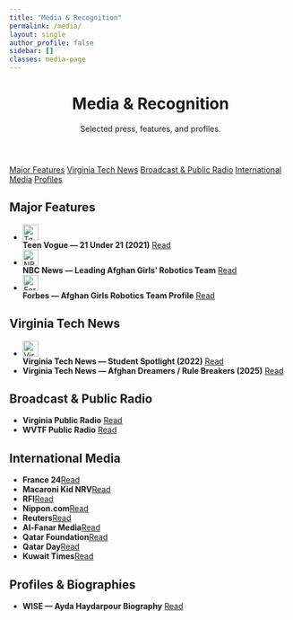 ```yaml
---
title: "Media & Recognition"
permalink: /media/
layout: single
author_profile: false
sidebar: []
classes: media-page
---
```


<!-- Compact gradient header -->
<header class="media-hero">
  <div class="media-hero__inner">
    <h1>Media & Recognition</h1>
    <p>Selected press, features, and profiles.</p>
  </div>
</header>

<!-- Quick jump -->
<nav class="subnav-pills">
  <a href="#major">Major Features</a>
  <a href="#vtnews">Virginia Tech News</a>
  <a href="#broadcast">Broadcast & Public Radio</a>
  <a href="#intl">International Media</a>
  <a href="#profiles">Profiles</a>
</nav>

<!-- =============== Major Features =============== -->
<section id="major" class="media-section panel">
  <h2>Major Features</h2>
  <ul class="media-list media-grid">
    <li class="media-card">
      <span class="media-icon"><img src="{{ '/assets/icons/vogue.svg' | relative_url }}" alt="Teen Vogue" loading="lazy" width="28" height="28"></span>
      <div class="media-text">
        <strong>Teen Vogue — 21 Under 21 (2021)</strong>
        <a class="btn btn--read" href="https://www.teenvogue.com/gallery/teen-vogues-21-under-21-2021" target="_blank" rel="noopener">Read</a>
      </div>
    </li>
    <li class="media-card">
      <span class="media-icon"><img src="{{ '/assets/icons/nbc.svg' | relative_url }}" alt="NBC News" loading="lazy" width="28" height="28"></span>
      <div class="media-text">
        <strong>NBC News — Leading Afghan Girls’ Robotics Team</strong>
        <a class="btn btn--read" href="https://www.nbcnews.com/news/world/afghan-female-robotics-team-defiant-after-fleeing-taliban-qatar-n1277464" target="_blank" rel="noopener">Read</a>
      </div>
    </li>
    <li class="media-card">
      <span class="media-icon"><img src="{{ '/assets/icons/forbes.svg' | relative_url }}" alt="Forbes" loading="lazy" width="28" height="28"></span>
      <div class="media-text">
        <strong>Forbes — Afghan Girls Robotics Team Profile</strong>
        <a class="btn btn--read" href="https://www.forbes.com/profile/afghan-girls-robotic-team/" target="_blank" rel="noopener">Read</a>
      </div>
    </li>
  </ul>
</section>

<!-- =============== Virginia Tech News =============== -->
<section id="vtnews" class="media-section panel">
  <h2>Virginia Tech News</h2>
  <ul class="media-list media-grid">
    <li class="media-card">
      <span class="media-icon"><img src="{{ '/assets/icons/vt.svg' | relative_url }}" alt="Virginia Tech" loading="lazy" width="28" height="28"></span>
      <div class="media-text">
        <strong>Virginia Tech News — Student Spotlight (2022)</strong>
        <a class="btn btn--read" href="https://news.vt.edu/articles/2022/09/ayda-haydarpour.html" target="_blank" rel="noopener">Read</a>
      </div>
    </li>
    <li class="media-card no-icon">
      <div class="media-text">
        <strong>Virginia Tech News — Afghan Dreamers / Rule Breakers (2025)</strong>
        <a class="btn btn--read" href="https://news.vt.edu/articles/2025/04/Afghan-Dreamers-Rule-Breakers-Ayda-Haydarpour-student.html" target="_blank" rel="noopener">Read</a>
      </div>
    </li>
  </ul>
</section>

<!-- =============== Broadcast & Public Radio =============== -->
<section id="broadcast" class="media-section panel">
  <h2>Broadcast & Public Radio</h2>
  <ul class="media-list media-grid">
    <li class="media-card no-icon">
      <div class="media-text">
        <strong>Virginia Public Radio</strong>
        <a class="btn btn--read" href="https://virginiapublicradio.com/2022/09/01/robotics-champion-fled-afghanistan-now-shes-studying-at-virginia-tech/" target="_blank" rel="noopener">Read</a>
      </div>
    </li>
    <li class="media-card no-icon">
      <div class="media-text">
        <strong>WVTF Public Radio</strong>
        <a class="btn btn--read" href="https://www.wvtf.org/news/2022-09-01/robotics-champion-fled-afghanistan-now-shes-studying-at-virginia-tech" target="_blank" rel="noopener">Read</a>
      </div>
    </li>
  </ul>
</section>

<!-- =============== International Media =============== -->
<section id="intl" class="media-section panel">
  <h2>International Media</h2>
  <ul class="media-list media-grid">
    <li class="media-card no-icon"><div class="media-text"><strong>France 24</strong><a class="btn btn--read" href="https://first.global/in-the-news/france-24-afghan-girls-robotics-team-design-their-future-in-qatar/" target="_blank" rel="noopener">Read</a></div></li>
    <li class="media-card no-icon"><div class="media-text"><strong>Macaroni Kid NRV</strong><a class="btn btn--read" href="https://nrv.macaronikid.com/articles/6411e7794a01232a11181e2e/ymca-at-virginia-tech-celebrates-women-in-innovation-and-technology" target="_blank" rel="noopener">Read</a></div></li>
    <li class="media-card no-icon"><div class="media-text"><strong>RFI</strong><a class="btn btn--read" href="https://www.rfi.fr/en/business-and-tech/20210922-afghan-girls-robotics-team-design-their-future-in-qatar" target="_blank" rel="noopener">Read</a></div></li>
    <li class="media-card no-icon"><div class="media-text"><strong>Nippon.com</strong><a class="btn btn--read" href="https://www.nippon.com/en/news/reu20210827KBN2FR1JN/" target="_blank" rel="noopener">Read</a></div></li>
    <li class="media-card no-icon"><div class="media-text"><strong>Reuters</strong><a class="btn btn--read" href="https://www.reuters.com/world/asia-pacific/dont-abandon-afghanistan-pleads-member-afghan-all-female-robotics-team-2021-08-26/" target="_blank" rel="noopener">Read</a></div></li>
    <li class="media-card no-icon"><div class="media-text"><strong>Al-Fanar Media</strong><a class="btn btn--read" href="https://www.al-fanarmedia.org/2021/09/afghanistans-all-female-robotics-team-continues-building-robots-in-qatar/" target="_blank" rel="noopener">Read</a></div></li>
    <li class="media-card no-icon"><div class="media-text"><strong>Qatar Foundation</strong><a class="btn btn--read" href="https://www.qf.org.qa/stories/qatar-has-been-the-gateway-to-a-better-life-for-us-says-captain-of-afghan" target="_blank" rel="noopener">Read</a></div></li>
    <li class="media-card no-icon"><div class="media-text"><strong>Qatar Day</strong><a class="btn btn--read" href="https://www.qatarday.com/dont-abandon-afghanistan-pleads-member-of-afghan-all-female-robotics-team" target="_blank" rel="noopener">Read</a></div></li>
    <li class="media-card no-icon"><div class="media-text"><strong>Kuwait Times</strong><a class="btn btn--read" href="https://kuwaittimes.com/afghan-robotics-team-design-future-in-qatar/" target="_blank" rel="noopener">Read</a></div></li>
  </ul>
</section>

<!-- =============== Profiles & Biographies =============== -->
<section id="profiles" class="media-section panel">
  <h2>Profiles & Biographies</h2>
  <ul class="media-list media-grid">
    <li class="media-card no-icon">
      <div class="media-text">
        <strong>WISE — Ayda Haydarpour Biography</strong>
        <a class="btn btn--read" href="https://www.wise-qatar.org/biography/ayda-haydarpour/" target="_blank" rel="noopener">Read</a>
      </div>
    </li>
  </ul>
</section>
